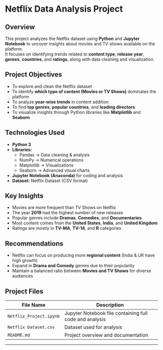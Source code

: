 # Netflix Data Analysis Project

## Overview
This project analyzes the Netflix dataset using **Python** and **Jupyter Notebook** to uncover insights about movies and TV shows available on the platform.  
It focuses on identifying trends related to **content type**, **release year**, **genres**, **countries**, and **ratings**, along with data cleaning and visualization.

## Project Objectives
- To explore and clean the Netflix dataset  
- To identify **which type of content (Movies or TV Shows)** dominates the platform  
- To analyze **year-wise trends** in content addition  
- To find **top genres**, **popular countries**, and **leading directors**  
- To visualize insights through Python libraries like **Matplotlib** and **Seaborn**

## Technologies Used
- **Python 3**
- **Libraries:**
  - Pandas → Data cleaning & analysis  
  - NumPy → Numerical operations  
  - Matplotlib → Visualizations  
  - Seaborn → Advanced visual charts  
- **Jupyter Notebook (Anaconda)** for coding and analysis  
- **Dataset:** Netflix Dataset (CSV format)

## Key Insights
- Movies are more frequent than TV Shows on Netflix  
- The year **2019** had the highest number of new releases  
- Popular genres include **Dramas**, **Comedies**, and **Documentaries**  
- Most content comes from the **United States**, **India**, and **United Kingdom**  
- Ratings are mostly in **TV-MA**, **TV-14**, and **R** categories  

## Recommendations
- Netflix can focus on producing more **regional content** (India & UK have high growth)  
- Expand in **Drama and Comedy** genres due to their popularity  
- Maintain a balanced ratio between **Movies and TV Shows** for diverse audiences  


## Project Files
| File Name | Description |
|------------|-------------|
| `Netflix_Project.ipynb` | Jupyter Notebook file containing full code and analysis |
| `Netflix Dataset.csv` | Dataset used for analysis |
| `README.md` | Project overview and documentation |


---

